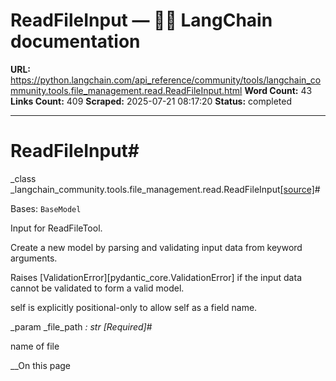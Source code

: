 # ReadFileInput — 🦜🔗 LangChain  documentation

**URL:** https://python.langchain.com/api_reference/community/tools/langchain_community.tools.file_management.read.ReadFileInput.html
**Word Count:** 43
**Links Count:** 409
**Scraped:** 2025-07-21 08:17:20
**Status:** completed

---

# ReadFileInput\#

_class _langchain\_community.tools.file\_management.read.ReadFileInput[\[source\]](https://python.langchain.com/api_reference/_modules/langchain_community/tools/file_management/read.html#ReadFileInput)\#     

Bases: `BaseModel`

Input for ReadFileTool.

Create a new model by parsing and validating input data from keyword arguments.

Raises \[ValidationError\]\[pydantic\_core.ValidationError\] if the input data cannot be validated to form a valid model.

self is explicitly positional-only to allow self as a field name.

_param _file\_path _: str_ _\[Required\]_\#     

name of file

__On this page